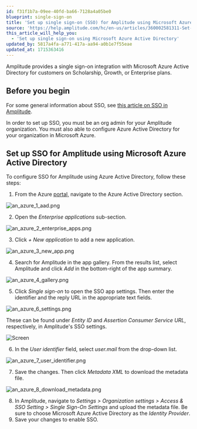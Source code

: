 ```yaml
---
id: f31f1b7a-09ee-40fd-ba66-7128a4a05be0
blueprint: single-sign-on
title: 'Set up single sign-on (SSO) for Amplitude using Microsoft Azure Active Directory'
source: 'https://help.amplitude.com/hc/en-us/articles/360002581311-Set-up-single-sign-on-SSO-for-Amplitude-using-Microsoft-Azure-Active-Directory'
this_article_will_help_you:
  - 'Set up single sign-on using Microsoft Azure Active Directory'
updated_by: 5817a4fa-a771-417a-aa94-a0b1e7f55eae
updated_at: 1715363416
---
```

Amplitude provides a single sign-on integration with Microsoft Azure Active Directory for customers on Scholarship, Growth, or Enterprise plans.

## Before you begin

For some general information about SSO, see [this article on SSO in Amplitude](/admin/single-sign-on/sso).

In order to set up SSO, you must be an org admin for your Amplitude organization. You must also able to configure Azure Active Directory for your organization in Microsoft Azure.

## Set up SSO for Amplitude using Microsoft Azure Active Directory

To configure SSO for Amplitude using Azure Active Directory, follow these steps:

1. From the Azure [portal,](https://portal.azure.com) navigate to the Azure Active Directory section.

![an_azure_1_aad.png](/output/img/single-sign-on/an-azure-1-aad-png.png)

2. Open the *Enterprise applications* sub-section.

![an_azure_2_enterprise_apps.png](/output/img/single-sign-on/an-azure-2-enterprise-apps-png.png)

3. Click *+ New application* to add a new application.

![an_azure_3_new_app.png](/output/img/single-sign-on/an-azure-3-new-app-png.png)

4. Search for Amplitude in the app gallery. From the results list, select Amplitude and click *Add* in the bottom-right of the app summary.

![an_azure_4_gallery.png](/output/img/single-sign-on/an-azure-4-gallery-png.png)

5. Click *Single sign-on* to open the SSO app settings. Then enter the identifier and the reply URL in the appropriate text fields.

![an_azure_6_settings.png](/output/img/single-sign-on/an-azure-6-settings-png.png)

These can be found under *Entity ID* and *Assertion Consumer Service URL*, respectively, in Amplitude's SSO settings.

![Screen](/output/img/single-sign-on/screen.png)  
  
6. In the *User identifier* field, select *user.mail* from the drop-down list.

![an_azure_7_user_identifier.png](/output/img/single-sign-on/an-azure-7-user-identifier-png.png)

7. Save the changes. Then click *Metadata XML* to download the metadata file.

![an_azure_8_download_metadata.png](/output/img/single-sign-on/an-azure-8-download-metadata-png.png)

8. In Amplitude, navigate to *Settings > Organization settings > Access & SSO Setting > Single Sign-On Settings* and upload the metadata file. Be sure to choose Microsoft Azure Active Directory as the *Identity Provider*.
9. Save your changes to enable SSO.